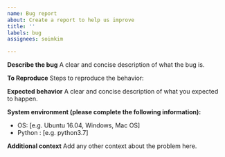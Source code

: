 ```yaml
---
name: Bug report
about: Create a report to help us improve
title: ''
labels: bug
assignees: soimkim

---
```


**Describe the bug**
A clear and concise description of what the bug is.

**To Reproduce**
Steps to reproduce the behavior:

**Expected behavior**
A clear and concise description of what you expected to happen.

**System environment (please complete the following information):**
 - OS: [e.g. Ubuntu 16.04, Windows, Mac OS]
 - Python : [e.g. python3.7]

**Additional context**
Add any other context about the problem here.
